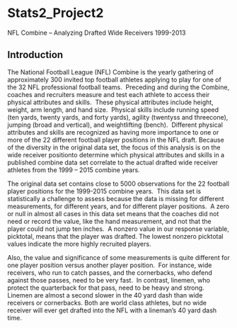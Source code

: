 # Stats2_Project2
NFL Combine – Analyzing Drafted Wide Receivers 1999-2013


## Introduction

The National Football League (NFL) Combine is the yearly gathering of approximately 300 invited top
football athletes applying to play for one of the 32 NFL professional football teams.  Preceding and during the Combine,
coaches and recruiters measure and test each athlete to access their physical attributes and skills.  These physical
attributes include height, weight, arm length, and hand size.  Physical skills include running speed (ten yards, twenty yards, 
and forty yards), agility (twentyss and threecone), jumping (broad and vertical), and weightlifting (bench).  Different 
physical attributes and skills are recognized as having more importance to one or more of the 22 different
football player positions in the NFL draft. Because of the diversity in the original data set, the focus of this analysis
is on the wide receiver positionto determine which physical attributes and skills in a published combine data
set correlate to the actual drafted wide receiver athletes from the 1999 – 2015 combine years.

The original data set contains close to 5000 observations for the 22 football player positions for the 1999-2015 combine years. 
This data set is statistically a challenge to assess because the data is missing for different measurements, for different years, 
and for different player positions.  A zero or null in almost all cases in this data set means that the coaches did not need or record
the value, like the hand measurement, and not that the player could not jump ten inches.  A nonzero value in our response variable, 
picktotal, means that the player was drafted. The lowest nonzero picktotal values indicate the more highly recruited players.

Also, the value and significance of some measurements is quite different for one player position versus another player position. 
For instance, wide receivers, who run to catch passes, and the cornerbacks, who defend against those passes, need to be very fast. 
In contrast, linemen, who protect the quarterback for that pass, need to be heavy and strong.  Linemen are almost a second slower in 
the 40 yard dash than wide receivers or cornerbacks. Both are world class athletes, but no wide receiver will ever get drafted 
into the NFL with a lineman’s 40 yard dash time.

